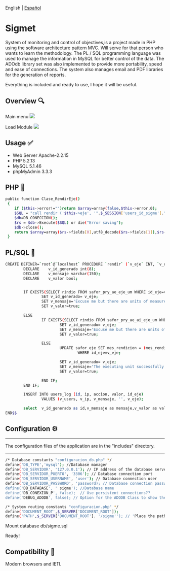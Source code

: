 English | [Español](./README.es-US.md)


# Sigmet
System of monitoring and control of objectives,is a project made in PHP using the software architecture pattern MVC. Will serve for that person who wants to learn the methodology. The PL / SQL programming language was used to manage the information in MySQL for better control of the data. The ADOdb library set was also implemented to provide more portability, speed and ease of connections. The system also manages email and PDF libraries for the generation of reports.

Everything is included and ready to use, I hope it will be useful.

## Overview :mag:
Main menu
![](https://raw.githubusercontent.com/delfinworks/sigmet/master/images/sigme1.jpg)

Load Module
![](https://raw.githubusercontent.com/delfinworks/sigmet/master/images/sigme2.jpg)

## Usage :white_check_mark:
- Web Server Apache-2.2.15
- PHP 5.2.13
- MySQL 5.1.46
- phpMyAdmin 3.3.3 

## PHP :eyes:
```bash
public function Clase_RendirEje() 
 {
    if ($this->error!="")return $array=array(false,$this->error,0);
    $SQL = "call rendir ('$this->eje', '".$_SESSION['users_id_sigme']."', '".$_SERVER['REMOTE_ADDR']."')";
    $db=DB_CONECCION();
    $rs = $db->Execute($SQL) or die("Error saving");
    $db->close();
    return $array=array($rs->fields[0],utf8_decode($rs->fields[1]),$rs->fields[2]);
 }
```

## PL/SQL :eyes:
```bash
CREATE DEFINER=`root`@`localhost` PROCEDURE `rendir` (`v_eje` INT, `v_users` VARCHAR(8), `v_ip` VARCHAR(20))  BEGIN
        DECLARE    v_id_generado int(8);
        DECLARE    v_mensaje varchar(150);
        DECLARE    v_valor bool;


        IF EXISTS(SELECT rindio FROM safor_pry_ae_eje_um WHERE id_eje=v_eje AND rindio=0) THEN
                SET v_id_generado= v_eje;
                SET v_mensaje='Excuse me but there are units of measurement in specific actions that are still pending';
                SET v_valor=true;

        ELSE
                IF EXISTS(SELECT rindio FROM safor_pry_ae_ai_eje_um WHERE id_eje=v_eje AND rindio=0) THEN
                        SET v_id_generado= v_eje;
                        SET v_mensaje='Excuse me but there are units of measure in intermediate actions that are still pending';
                        SET v_valor=true;

                ELSE
                        UPDATE safor_eje SET mes_rendicion = (mes_rendicion_global+1)
                                WHERE id_eje=v_eje;

                        SET v_id_generado= v_eje;
                        SET v_mensaje='The executing unit successfully surrendered';
                        SET v_valor=true;

                END IF;
        END IF;

        INSERT INTO users_log (id, ip, accion, valor, id_eje)
                VALUES (v_users, v_ip, v_mensaje, '', v_eje);

        select  v_id_generado as id,v_mensaje as mensaje,v_valor as valor;
END$$
```

## Configuration :gear:

****************************************************************************************
The configuration files of the application are in the "includes" directory.
****************************************************************************************
```bash
/* Database constants "configuracion_db.php" */
define('DB_TYPE','mysql'); //Database manager
define('DB_SERVIDOR', '127.0.0.1'); // IP address of the database server
define('DB_SERVIDOR_PUERTO', '3306'); // Database connection port
define('DB_SERVIDOR_USERNAME', 'user'); // Database connection user
define('DB_SERVIDOR_PASSWORD', 'password); // Database connection password
define('DB_DATABASE', ' sigme'); //Database name
define('DB_CONEXION_P', false);  // Use persistent connections??
define('DEBUG_ADODB', false); // Option for the ADODB Class to show the errors thrown
```
```bash
/* System routing constants "configuracion.php" */
define('DOCUMENT_ROOT',$_SERVER['DOCUMENT_ROOT']);
define('PATH',$_SERVER['DOCUMENT_ROOT']. '/sigme''); // 'Place the path where the system is located from the root directory
```

Mount database db/sigme.sql

Ready!

## Compatibility :triangular_ruler:

Modern browsers and IE11.
